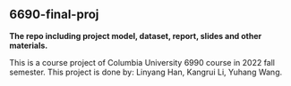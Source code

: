 ## 6690-final-proj
**The repo including project model, dataset, report, slides and other materials.**

This is a course project of Columbia University 6990 course in 2022 fall semester.
This project is done by: Linyang Han, Kangrui Li, Yuhang Wang.
